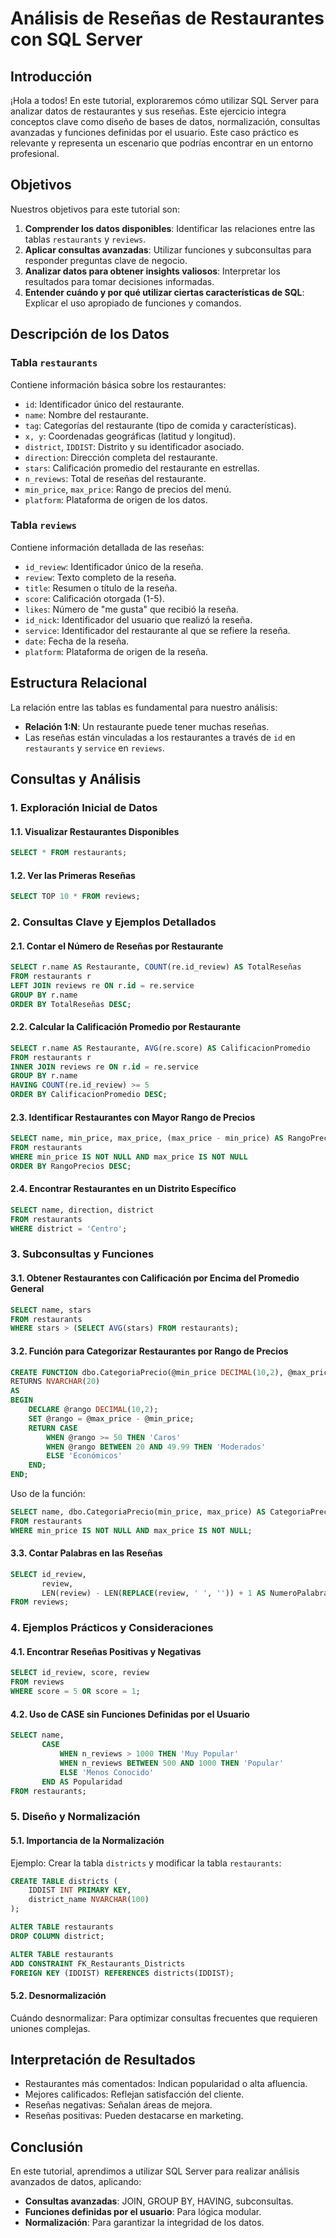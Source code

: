 
# Análisis de Reseñas de Restaurantes con SQL Server

## Introducción
¡Hola a todos! En este tutorial, exploraremos cómo utilizar SQL Server para analizar datos de restaurantes y sus reseñas. Este ejercicio integra conceptos clave como diseño de bases de datos, normalización, consultas avanzadas y funciones definidas por el usuario. Este caso práctico es relevante y representa un escenario que podrías encontrar en un entorno profesional.

## Objetivos
Nuestros objetivos para este tutorial son:

1. **Comprender los datos disponibles**: Identificar las relaciones entre las tablas `restaurants` y `reviews`.
2. **Aplicar consultas avanzadas**: Utilizar funciones y subconsultas para responder preguntas clave de negocio.
3. **Analizar datos para obtener insights valiosos**: Interpretar los resultados para tomar decisiones informadas.
4. **Entender cuándo y por qué utilizar ciertas características de SQL**: Explicar el uso apropiado de funciones y comandos.

## Descripción de los Datos

### Tabla `restaurants`
Contiene información básica sobre los restaurantes:

- `id`: Identificador único del restaurante.
- `name`: Nombre del restaurante.
- `tag`: Categorías del restaurante (tipo de comida y características).
- `x, y`: Coordenadas geográficas (latitud y longitud).
- `district`, `IDDIST`: Distrito y su identificador asociado.
- `direction`: Dirección completa del restaurante.
- `stars`: Calificación promedio del restaurante en estrellas.
- `n_reviews`: Total de reseñas del restaurante.
- `min_price`, `max_price`: Rango de precios del menú.
- `platform`: Plataforma de origen de los datos.

### Tabla `reviews`
Contiene información detallada de las reseñas:

- `id_review`: Identificador único de la reseña.
- `review`: Texto completo de la reseña.
- `title`: Resumen o título de la reseña.
- `score`: Calificación otorgada (1-5).
- `likes`: Número de "me gusta" que recibió la reseña.
- `id_nick`: Identificador del usuario que realizó la reseña.
- `service`: Identificador del restaurante al que se refiere la reseña.
- `date`: Fecha de la reseña.
- `platform`: Plataforma de origen de la reseña.

## Estructura Relacional
La relación entre las tablas es fundamental para nuestro análisis:

- **Relación 1:N**: Un restaurante puede tener muchas reseñas.
- Las reseñas están vinculadas a los restaurantes a través de `id` en `restaurants` y `service` en `reviews`.

## Consultas y Análisis

### 1. Exploración Inicial de Datos
#### 1.1. Visualizar Restaurantes Disponibles
```sql
SELECT * FROM restaurants;
```

#### 1.2. Ver las Primeras Reseñas
```sql
SELECT TOP 10 * FROM reviews;
```

### 2. Consultas Clave y Ejemplos Detallados

#### 2.1. Contar el Número de Reseñas por Restaurante
```sql
SELECT r.name AS Restaurante, COUNT(re.id_review) AS TotalReseñas
FROM restaurants r
LEFT JOIN reviews re ON r.id = re.service
GROUP BY r.name
ORDER BY TotalReseñas DESC;
```

#### 2.2. Calcular la Calificación Promedio por Restaurante
```sql
SELECT r.name AS Restaurante, AVG(re.score) AS CalificacionPromedio
FROM restaurants r
INNER JOIN reviews re ON r.id = re.service
GROUP BY r.name
HAVING COUNT(re.id_review) >= 5
ORDER BY CalificacionPromedio DESC;
```

#### 2.3. Identificar Restaurantes con Mayor Rango de Precios
```sql
SELECT name, min_price, max_price, (max_price - min_price) AS RangoPrecios
FROM restaurants
WHERE min_price IS NOT NULL AND max_price IS NOT NULL
ORDER BY RangoPrecios DESC;
```

#### 2.4. Encontrar Restaurantes en un Distrito Específico
```sql
SELECT name, direction, district
FROM restaurants
WHERE district = 'Centro';
```

### 3. Subconsultas y Funciones

#### 3.1. Obtener Restaurantes con Calificación por Encima del Promedio General
```sql
SELECT name, stars
FROM restaurants
WHERE stars > (SELECT AVG(stars) FROM restaurants);
```

#### 3.2. Función para Categorizar Restaurantes por Rango de Precios
```sql
CREATE FUNCTION dbo.CategoriaPrecio(@min_price DECIMAL(10,2), @max_price DECIMAL(10,2))
RETURNS NVARCHAR(20)
AS
BEGIN
    DECLARE @rango DECIMAL(10,2);
    SET @rango = @max_price - @min_price;
    RETURN CASE
        WHEN @rango >= 50 THEN 'Caros'
        WHEN @rango BETWEEN 20 AND 49.99 THEN 'Moderados'
        ELSE 'Económicos'
    END;
END;
```

Uso de la función:
```sql
SELECT name, dbo.CategoriaPrecio(min_price, max_price) AS CategoriaPrecio
FROM restaurants
WHERE min_price IS NOT NULL AND max_price IS NOT NULL;
```

#### 3.3. Contar Palabras en las Reseñas
```sql
SELECT id_review, 
       review,
       LEN(review) - LEN(REPLACE(review, ' ', '')) + 1 AS NumeroPalabras
FROM reviews;
```

### 4. Ejemplos Prácticos y Consideraciones

#### 4.1. Encontrar Reseñas Positivas y Negativas
```sql
SELECT id_review, score, review
FROM reviews
WHERE score = 5 OR score = 1;
```

#### 4.2. Uso de CASE sin Funciones Definidas por el Usuario
```sql
SELECT name,
       CASE
           WHEN n_reviews > 1000 THEN 'Muy Popular'
           WHEN n_reviews BETWEEN 500 AND 1000 THEN 'Popular'
           ELSE 'Menos Conocido'
       END AS Popularidad
FROM restaurants;
```

### 5. Diseño y Normalización

#### 5.1. Importancia de la Normalización
Ejemplo: Crear la tabla `districts` y modificar la tabla `restaurants`:
```sql
CREATE TABLE districts (
    IDDIST INT PRIMARY KEY,
    district_name NVARCHAR(100)
);

ALTER TABLE restaurants
DROP COLUMN district;

ALTER TABLE restaurants
ADD CONSTRAINT FK_Restaurants_Districts
FOREIGN KEY (IDDIST) REFERENCES districts(IDDIST);
```

#### 5.2. Desnormalización
Cuándo desnormalizar: Para optimizar consultas frecuentes que requieren uniones complejas.

## Interpretación de Resultados
- Restaurantes más comentados: Indican popularidad o alta afluencia.
- Mejores calificados: Reflejan satisfacción del cliente.
- Reseñas negativas: Señalan áreas de mejora.
- Reseñas positivas: Pueden destacarse en marketing.

## Conclusión
En este tutorial, aprendimos a utilizar SQL Server para realizar análisis avanzados de datos, aplicando:

- **Consultas avanzadas**: JOIN, GROUP BY, HAVING, subconsultas.
- **Funciones definidas por el usuario**: Para lógica modular.
- **Normalización**: Para garantizar la integridad de los datos.
